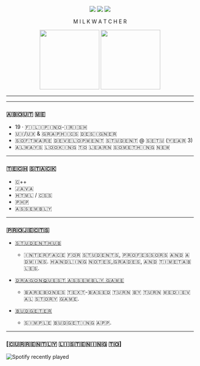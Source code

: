 <p align="center">
  <img src="https://img.shields.io/badge/GitHub-000000?style=for-the-badge&logo=github&logoColor=white" />
  <img src="https://img.shields.io/badge/Code-000000?style=for-the-badge&logo=visualstudiocode&logoColor=white" />
  <img src="https://img.shields.io/badge/Terminal-000000?style=for-the-badge&logo=gnu-bash&logoColor=white" />
</p>


<p align="center">
  M I L K W A T C H E R
</p>

<p align="center">
  <img src="https://github-readme-stats.vercel.app/api?username=MilkWatcher&show_icons=true&hide_border=true&bg_color=000000&title_color=ffffff&text_color=ffffff&icon_color=ffffff" height="160" />
  <img src="https://github-readme-stats.vercel.app/api/top-langs/?username=MilkWatcher&layout=compact&hide_border=true&bg_color=000000&title_color=ffffff&text_color=ffffff" height="160" />
</p>

---


---

### ​🇦​​🇧​​🇴​​🇺​​🇹​ ​🇲​​🇪​
- 19 · ​🇫​​🇮​​🇱​​🇮​​🇵​​🇮​​🇳​​🇴​-​🇮​​🇷​​🇮​​🇸​​🇭​  
- ​🇺​​🇮​/​🇺​​🇽​ & ​🇬​​🇷​​🇦​​🇵​​🇭​​🇮​​🇨​​🇸​ ​🇩​​🇪​​🇸​​🇮​​🇬​​🇳​​🇪​​🇷​ 
- ​🇸​​🇴​​🇫​​🇹​​🇼​​🇦​​🇷​​🇪​ ​🇩​​🇪​​🇻​​🇪​​🇱​​🇴​​🇵​​🇲​​🇪​​🇳​​🇹​ ​🇸​​🇹​​🇺​​🇩​​🇪​​🇳​​🇹​ @ ​🇸​​🇪​​🇹​​🇺​ (​🇾​​🇪​​🇦​​🇷​ 3)
- ​🇦​​🇱​​🇼​​🇦​​🇾​​🇸​ ​🇱​​🇴​​🇴​​🇰​​🇮​​🇳​​🇬​ ​🇹​​🇴​ ​🇱​​🇪​​🇦​​🇷​​🇳​ ​🇸​​🇴​​🇲​​🇪​​🇹​​🇭​​🇮​​🇳​​🇬​ ​🇳​​🇪​​🇼​  

---

### ​🇹​​🇪​​🇨​​🇭​ ​🇸​​🇹​​🇦​​🇨​​🇰​
- ​🇨​++  
- ​🇯​​🇦​​🇻​​🇦​  
- ​🇭​​🇹​​🇲​​🇱​ / ​🇨​​🇸​​🇸​  
- ​🇵​​🇭​​🇵​  
- ​🇦​​🇸​​🇸​​🇪​​🇲​​🇧​​🇱​​🇾​

---
### 🇵​​🇷​​🇴​​🇯​​🇪​​🇨​​🇹​​🇸​
- [​🇸​​🇹​​🇺​​🇩​​🇪​​🇳​​🇹​ ​🇭​​🇺​​🇧​](​🇭​​🇹​​🇹​​🇵​​🇸​://​🇬​​🇮​​🇹​​🇭​​🇺​​🇧​.​🇨​​🇴​​🇲​/​🇲​​🇮​​🇱​​🇰​​🇼​​🇦​​🇹​​🇨​​🇭​​🇪​​🇷​/​🇾​2️⃣_​🇸​​🇹​​🇺​​🇩​​🇪​​🇳​​🇹​​🇭​​🇺​​🇧​)
  -   ​🇮​​🇳​​🇹​​🇪​​🇷​​🇫​​🇦​​🇨​​🇪​ ​🇫​​🇴​​🇷​ ​🇸​​🇹​​🇺​​🇩​​🇪​​🇳​​🇹​​🇸​, ​🇵​​🇷​​🇴​​🇫​​🇪​​🇸​​🇸​​🇴​​🇷​​🇸​ ​🇦​​🇳​​🇩​ ​🇦​​🇩​​🇲​​🇮​​🇳​​🇸​. ​🇭​​🇦​​🇳​​🇩​​🇱​​🇮​​🇳​​🇬​ ​🇳​​🇴​​🇹​​🇪​​🇸​, ​🇬​​🇷​​🇦​​🇩​​🇪​​🇸​, ​🇦​​🇳​​🇩​ ​🇹​​🇮​​🇲​​🇪​​🇹​​🇦​​🇧​​🇱​​🇪​​🇸​.

- [​🇩​​🇷​​🇦​​🇬​​🇴​​🇳​ ​🇶​​🇺​​🇪​​🇸​​🇹​ ​🇦​​🇸​​🇸​​🇪​​🇲​​🇧​​🇱​​🇾​ ​🇬​​🇦​​🇲​​🇪​](​🇭​​🇹​​🇹​​🇵​​🇸​⦂:/​🇬​​🇮​​🇹​​🇭​​🇺​​🇧​.​🇨​​🇴​​🇲​/​🇲​​🇮​​🇱​​🇰​​🇼​​🇦​​🇹​​🇨​​🇭​​🇪​​🇷​/​🇦​​🇸​​🇸​​🇪​​🇲​​🇧​​🇱​​🇾​_​🇦​​🇳​​🇩​_​🇨​/​🇹​​🇷​​🇪​​🇪​/​🇲​​🇦​​🇮​​🇳​/​🇸​​🇲​​🇦​​🇱​​🇱​_​🇼​​🇴​​🇷​​🇱​​🇩​)  ​
  -   🇧​​🇦​​🇷​​🇪​​🇧​​🇴​​🇳​​🇪​​🇸​ ​🇹​​🇪​​🇽​​🇹​-​🇧​​🇦​​🇸​​🇪​​🇩​ ​🇹​​🇺​​🇷​​🇳​ ​🇧​​🇾​ ​🇹​​🇺​​🇷​​🇳​ ​🇲​​🇪​​🇩​​🇮​​🇪​​🇻​​🇦​​🇱​ ​🇸​​🇹​​🇴​​🇷​​🇾​ ​🇬​​🇦​​🇲​​🇪​.

- [​🇧​​🇺​​🇩​​🇬​​🇪​​🇹​​🇪​​🇷​](​🇭​​🇹​​🇹​​🇵​​🇸​://​🇬​​🇮​​🇹​​🇭​​🇺​​🇧​.​🇨​​🇴​​🇲​/​🇲​​🇮​​🇱​​🇰​​🇼​​🇦​​🇹​​🇨​​🇭​​🇪​​🇷​/​🇼​​🇦​​🇱​​🇦​​🇳​​🇬​​🇵​​🇪​​🇷​​🇦​) ​
  -   🇸​​🇮​​🇲​​🇵​​🇱​​🇪​ ​🇧​​🇺​​🇩​​🇬​​🇪​​🇹​​🇮​​🇳​​🇬​ ​🇦​​🇵​​🇵​.


---
### ​[🇨​​🇺​​🇷​​🇷​​🇪​​🇳​​🇹​​🇱​​🇾​ ​🇱​​🇮​​🇸​​🇹​​🇪​​🇳​​🇮​​🇳​​🇬​ ​🇹​​🇴​]
  <img src="https://spotify-recently-played-readme.vercel.app/api?user=317hatk3wjixjqlev6x6m3bkzzsi" alt="Spotify recently played"  />
